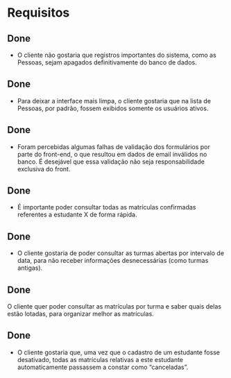 # Requisitos

## Done 
+ O cliente não gostaria que registros importantes do sistema, como as Pessoas, sejam apagados definitivamente do banco de dados.

## Done 
+ Para deixar a interface mais limpa, o cliente gostaria que na lista de Pessoas, por padrão, fossem exibidos somente os usuários ativos.

## Done 
+ Foram percebidas algumas falhas de validação dos formulários por parte do front-end, o que resultou em dados de email inválidos no banco. É desejável que essa validação não seja responsabilidade exclusiva do front.

## Done 
+ É importante poder consultar todas as matrículas confirmadas referentes a estudante X de forma rápida.

## Done
+ O cliente gostaria de poder consultar as turmas abertas por intervalo de data, para não receber informações desnecessárias (como turmas antigas).

## Done
O cliente quer poder consultar as matrículas por turma e saber quais delas estão lotadas, para organizar melhor as matrículas.

## Done
+ O cliente gostaria que, uma vez que o cadastro de um estudante fosse desativado, todas as matrículas relativas a este estudante automaticamente passassem a constar como “canceladas”.